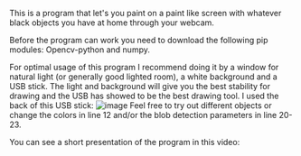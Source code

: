 This is a program that let's you paint on a paint like screen with whatever black objects you have at home through your webcam.

Before the program can work you need to download the following pip modules: Opencv-python and numpy.

For optimal usage of this program I recommend doing it by a window for natural light (or generally good lighted room), a white background and a USB stick. The light and background will give you the best stability for drawing and the USB has showed to be the best drawing tool. I used the back of this USB stick: ![image](https://user-images.githubusercontent.com/72916303/116009814-d69eef00-a61b-11eb-8998-840922fbce3d.png) 
Feel free to try out different objects or change the colors in line 12 and/or the blob detection parameters in line 20-23.

You can see a short presentation of the program in this video: 
